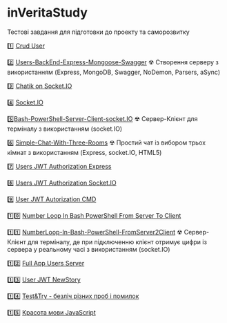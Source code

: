 # inVeritaStudy
Тестові завдання для підготовки до проекту та саморозвитку

1️⃣ [Crud User](https://github.com/IRONKAGE/crud-users)

2️⃣ [Users-BackEnd-Express-Mongoose-Swagger](https://github.com/IRONKAGE/inVerita-Study/tree/master/Users-BackEnd-Express-Mongoose-Swagger)
☢ Створення серверу з використанням (Express, MongoDB, Swagger, NoDemon, Parsers, aSync)

3️⃣ [Chatik on Socket.IO](https://github.com/IRONKAGE/chatik-on-socket.IO)

4️⃣ [Socket.IO](https://github.com/IRONKAGE/Socket.IO)

5️⃣[Bash-PowerShell-Server-Client-socket.IO](https://github.com/IRONKAGE/inVeritaStudy/tree/master/Bash-PowerShell-Server-Client-socket.IO)
☢ Cервер-Клієнт для терміналу з використанням (socket.IO)

6️⃣ [Simple-Chat-With-Three-Rooms](https://github.com/IRONKAGE/inVeritaStudy/tree/master/Simple-Chat-With-Three-Rooms)
☢ Простий чат із вибором трьох кімнат з використанням (Express, socket.IO, HTML5)

7️⃣ [Users JWT Authorization Express](https://github.com/IRONKAGE/Users-JWT-Authorization-Express)

8️⃣ [Users JWT Authorization Socket.IO](https://github.com/IRONKAGE/Users-JWT-Authorization-socket.IO)

9️⃣ [User JWT Autorization CMD](https://github.com/IRONKAGE/User-JWT-Autorization-CMD)

1️⃣0️⃣ [Number Loop In Bash PowerShell From Server To Client](https://github.com/IRONKAGE/NumberLoop-In-Bash-PowerShell-FromServer2Client)

1️⃣1️⃣ [NumberLoop-In-Bash-PowerShell-FromServer2Client](https://github.com/IRONKAGE/inVeritaStudy/tree/master/NumberLoop-In-Bash-PowerShell-FromServer2Client)
☢ Cервер-Клієнт для терміналу, де при підключенню клієнт отримує цифри із сервера у реальному часі з використанням (socket.IO)

1️⃣2️⃣ [Full App Users Server](https://github.com/IRONKAGE/inVerita-Study/tree/master/Full-App-Users-Server)

1️⃣3️⃣ [User JWT NewStory](https://github.com/IRONKAGE/inVerita-Study/tree/master/User-JWT-NewStory)

1️⃣4️⃣ [Test&Try - безліч різних проб і помилок](https://github.com/IRONKAGE/inVerita-Study/tree/master/Test%26Try)

1️⃣5️⃣ [Красота мови JavaScript](https://github.com/IRONKAGE/inVerita-Study/blob/master/baNaNa.js)
